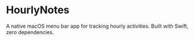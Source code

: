 # HourlyNotes
A native macOS menu bar app for tracking hourly activities. Built with Swift, zero dependencies.
